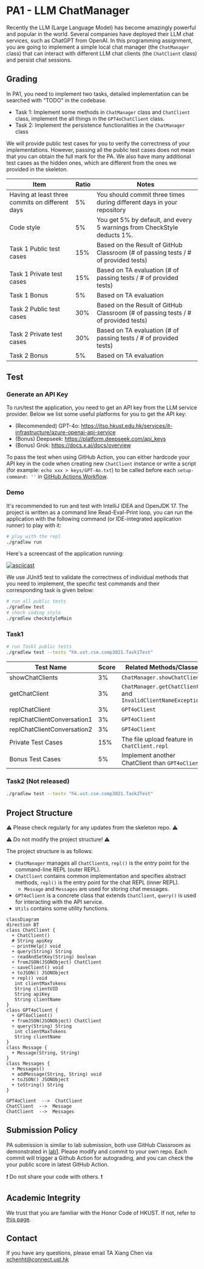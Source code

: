 # PA1 - LLM ChatManager

Recently the LLM (Large Language Model) has become amazingly powerful and popular in the world. Several companies have deployed their LLM chat services, such as ChatGPT from OpenAI. In this programming assignment, you are going to implement a simple local chat manager (the `ChatManager` class) that can interact with different LLM chat clients (the `ChatClient` class) and persist chat sessions.

## Grading

In PA1, you need to implement two tasks, detailed implementation can be searched with "TODO" in the codebase.

- Task 1: Implement some methods in `ChatManager` class and `ChatClient` class, implement the all things in the `GPT4oChatClient` class.
- Task 2: Implement the persistence functionalities in the `ChatManager` class

We will provide public test cases for you to verify the correctness of your implementations. However, passing all the public test cases does not mean that you can obtain the full mark for the PA. We also have many additional test cases as the hidden ones, which are different from the ones we provided in the skeleton.

| Item                                             | Ratio | Notes                                                                              |
|--------------------------------------------------|-------|------------------------------------------------------------------------------------|
| Having at least three commits on different days  | 5%    | You should commit three times during different days in your repository             |
| Code style                                       | 5%    | You get 5% by default, and every 5 warnings from CheckStyle deducts 1%.            |
| Task 1 Public test cases                         | 15%   | Based on the Result of GitHub Classroom (# of passing tests / # of provided tests) |
| Task 1 Private test cases                        | 15%   | Based on TA evaluation (# of passing tests / # of provided tests)                  |
| Task 1 Bonus                                     | 5%    | Based on TA evaluation                                                             |
| Task 2 Public test cases                         | 30%   | Based on the Result of GitHub Classroom (# of passing tests / # of provided tests) |
| Task 2 Private test cases                        | 30%   | Based on TA evaluation (# of passing tests / # of provided tests)                  |
| Task 2 Bonus                                     | 5%    | Based on TA evaluation                                                             |

## Test

### Generate an API Key

To run/test the application, you need to get an API key from the LLM service provider. Below we list some useful platforms for you to get the API key:

- (Recommended) GPT-4o: https://itso.hkust.edu.hk/services/it-infrastructure/azure-openai-api-service 
- (Bonus) Deepseek: https://platform.deepseek.com/api_keys
- (Bonus) Grok: https://docs.x.ai/docs/overview

To pass the test when using GitHub Action, you can either hardcode your API key in the code when creating new `ChatClient` instance or write a script (for example: `echo xxx > keys/GPT-4o.txt`) to be called before each `setup-command: ''` in [GitHub Actions Workflow](./.github/workflows/classroom.yml).

### Demo

It's recommended to run and test with IntelliJ IDEA and OpenJDK 17. The project is written as a command line Read-Eval-Print loop, you can run the application with the following command (or IDE-integrated application runner) to play with it:

```bash
# play with the repl
./gradlew run
```

Here's a screencast of the application running:

[![asciicast](https://asciinema.org/a/kBYt3kYUAW5j0Z18hfzBvn0EM.svg)](https://asciinema.org/a/kBYt3kYUAW5j0Z18hfzBvn0EM)

We use JUnit5 test to validate the correctness of individual methods that you need to implement, the specific test commands and their corresponding task is given below:

```bash
# run all public tests
./gradlew test
# check coding style
./gradlew checkstyleMain
```

### Task1

```bash
# run Task1 public tests
./gradlew test --tests "hk.ust.cse.comp3021.Task1Test"
```

| Test Name                   | Score | Related Methods/Classes                                      |
|-----------------------------|-------|--------------------------------------------------------------|
| showChatClients             | 3%    | `ChatManager.showChatClients`                                |
| getChatClient               | 3%    | `ChatManager.getChatClient` and `InvalidClientNameException` |
| replChatClient              | 3%    | `GPT4oClient`                                                |
| replChatClientConversation1 | 3%    | `GPT4oClient`                                                |
| replChatClientConversation2 | 3%    | `GPT4oClient`                                                |
| Private Test Cases          | 15%   | The file upload feature in `ChatClient.repl`                 |
| Bonus Test Cases            | 5%    | Implement another ChatClient than `GPT4oClient`              |

### Task2 (Not released)

```bash
./gradlew test --tests "hk.ust.cse.comp3021.Task2Test"
```

## Project Structure

:warning: Please check regularly for any updates from the skeleton repo. :warning:

:warning: Do not modify the project structure! :warning:

The project structure is as follows:

- `ChatManager` manages all `ChatClient`s, `repl()` is the entry point for the command-line REPL (outer REPL).
- `ChatClient` contains common implementation and specifies abstract methods, `repl()` is the entry point for the chat REPL (inner REPL).
  - `Message` and `Messages` are used for storing chat messages.
- `GPT4oClient` is a concrete class that extends `ChatClient`, `query()` is used for interacting with the API service.
- `Utils` contains some utility functions.

```mermaid
classDiagram
direction BT
class ChatClient {
  + ChatClient() 
  # String apiKey
  ~ printHelp() void
  + query(String) String
  ~ readAndSetKey(String) boolean
  + fromJSON(JSONObject) ChatClient
  ~ saveClient() void
  + toJSON() JSONObject
  + repl() void
   int clientMaxTokens
   String clientUID
   String apiKey
   String clientName
}
class GPT4oClient {
  + GPT4oClient() 
  + fromJSON(JSONObject) ChatClient
  + query(String) String
   int clientMaxTokens
   String clientName
}
class Message {
  + Message(String, String) 
}
class Messages {
  + Messages() 
  + addMessage(String, String) void
  + toJSON() JSONObject
  + toString() String
}

GPT4oClient  -->  ChatClient 
ChatClient  -->  Message 
ChatClient  -->  Messages
```

## Submission Policy

PA submission is similar to lab submission, both use GitHub Classroom as demonstrated in [lab1](https://hkustconnect-my.sharepoint.com/:p:/g/personal/xchenht_connect_ust_hk/EXr8FR9l1ytKh4LFdQceHDYB9gO-hAc4f-GAYyb0jp7LBA?e=KdDj78). Please modify and commit to your own repo. Each commit will trigger a Github Action for autograding, and you can check the your public score in latest GitHub Action. 

:heavy_exclamation_mark: Do not share your code with others. :heavy_exclamation_mark:

## Academic Integrity

We trust that you are familiar with the Honor Code of HKUST. If not, refer to [this page](https://course.cse.ust.hk/comp3021/#policy).

## Contact

If you have any questions, please email TA Xiang Chen via xchenht@connect.ust.hk